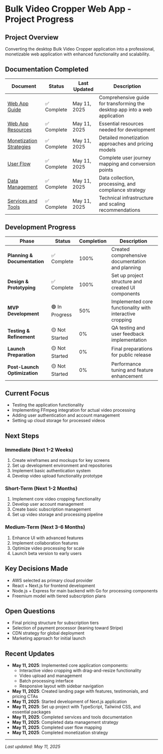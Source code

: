 # Bulk Video Cropper Web App - Project Progress

## Project Overview
Converting the desktop Bulk Video Cropper application into a professional, monetizable web application with enhanced functionality and scalability.

## Documentation Completed

| Document | Status | Last Updated | Description |
|----------|--------|--------------|-------------|
| [Web App Guide](web_app_guide.md) | ✅ Complete | May 11, 2025 | Comprehensive guide for transforming the desktop app into a web application |
| [Web App Resources](web_app_resources.md) | ✅ Complete | May 11, 2025 | Essential resources needed for development |
| [Monetization Strategies](monetization_strategies.md) | ✅ Complete | May 11, 2025 | Detailed monetization approaches and pricing models |
| [User Flow](user_flow.md) | ✅ Complete | May 11, 2025 | Complete user journey mapping and conversion points |
| [Data Management](data_management.md) | ✅ Complete | May 11, 2025 | Data collection, processing, and compliance strategy |
| [Services and Tools](services_and_tools.md) | ✅ Complete | May 11, 2025 | Technical infrastructure and scaling recommendations |

## Development Progress

| Phase | Status | Completion | Description |
|-------|--------|------------|-------------|
| **Planning & Documentation** | ✅ Complete | 100% | Created comprehensive documentation and planning |
| **Design & Prototyping** | ✅ Complete | 100% | Set up project structure and created UI components |
| **MVP Development** | 🟢 In Progress | 50% | Implemented core functionality with interactive cropping |
| **Testing & Refinement** | 🟡 Not Started | 0% | QA testing and user feedback implementation |
| **Launch Preparation** | 🟡 Not Started | 0% | Final preparations for public release |
| **Post-Launch Optimization** | 🟡 Not Started | 0% | Performance tuning and feature enhancement |

## Current Focus
- Testing the application functionality
- Implementing FFmpeg integration for actual video processing
- Adding user authentication and account management
- Setting up cloud storage for processed videos

## Next Steps

### Immediate (Next 1-2 Weeks)
1. Create wireframes and mockups for key screens
2. Set up development environment and repositories
3. Implement basic authentication system
4. Develop video upload functionality prototype

### Short-Term (Next 1-2 Months)
1. Implement core video cropping functionality
2. Develop user account management
3. Create basic subscription management
4. Set up video storage and processing pipeline

### Medium-Term (Next 3-6 Months)
1. Enhance UI with advanced features
2. Implement collaboration features
3. Optimize video processing for scale
4. Launch beta version to early users

## Key Decisions Made
- AWS selected as primary cloud provider
- React + Next.js for frontend development
- Node.js + Express for main backend with Go for processing components
- Freemium model with tiered subscription plans

## Open Questions
- Final pricing structure for subscription tiers
- Selection of payment processor (leaning toward Stripe)
- CDN strategy for global deployment
- Marketing approach for initial launch

## Recent Updates
- **May 11, 2025**: Implemented core application components:
  - Interactive video cropping with drag-and-resize functionality
  - Video upload and management
  - Batch processing interface
  - Responsive layout with sidebar navigation
- **May 11, 2025**: Created landing page with features, testimonials, and pricing CTAs
- **May 11, 2025**: Started development of Next.js application
- **May 11, 2025**: Set up project with TypeScript, Tailwind CSS, and essential packages
- **May 11, 2025**: Completed services and tools documentation
- **May 11, 2025**: Completed data management strategy
- **May 11, 2025**: Completed user flow mapping
- **May 11, 2025**: Completed monetization strategy

---

*Last updated: May 11, 2025*
